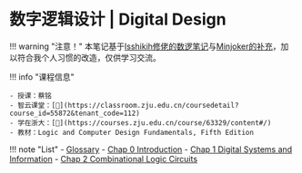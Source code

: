 # 数字逻辑设计 | Digital Design

!!! warning "注意！"
    本笔记基于[Isshikih修佬的数逻笔记](https://note.isshikih.top/cour_note/D2QD_DigitalDesign/)与[Minjoker的补充](https://minjoker.github.io/cs/digital_logic/note0/)，加以符合我个人习惯的改造，仅供学习交流。

!!! info "课程信息"

    - 授课：蔡铭
    - 智云课堂：[🔗](https://classroom.zju.edu.cn/coursedetail?course_id=55872&tenant_code=112)
    - 学在浙大：[🔗](https://courses.zju.edu.cn/course/63329/content#/)
    - 教材：Logic and Computer Design Fundamentals, Fifth Edition

!!! note "List"
    - [Glossary](glossary.md)
    - [Chap 0 Introduction](Chap00.md)
    - [Chap 1 Digital Systems and Information](Chap01.md)
    - [Chap 2 Combinational Logic Circuits](./Chap02/index.md)
